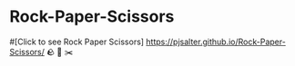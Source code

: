 # Rock-Paper-Scissors
#[Click to see Rock Paper Scissors] https://pjsalter.github.io/Rock-Paper-Scissors/ 🪨 📜 ✂️
